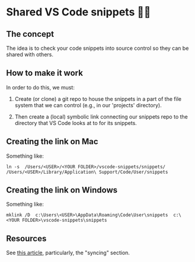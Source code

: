 # Shared VS Code snippets 🫱🏼

## The concept

The idea is to check your code snippets into source control so they can be shared with others.

## How to make it work

In order to do this, we must:

1. Create (or clone) a git repo to house the snippets in a part of the file system that we can control (e.g., in our 'projects' directory).

2. Then create a (local) symbolic link connecting our snippets repo to the directory that VS Code looks at to for its snippets.


## Creating the link on Mac

Something like:

```
ln -s  /Users/<USER>/<YOUR FOLDER>/vscode-snippets/snippets/   /Users/<USER>/Library/Application\ Support/Code/User/snippets
```


## Creating the link on Windows

Something like:

```
mklink /D  c:\Users\<USER>\AppData\Roaming\Code\User\snippets  c:\<YOUR FOLDER>\vscode-snippets\snippets
```

## Resources

See [this article](https://betterprogramming.pub/creating-and-syncing-personal-snippets-in-vs-code-d03a8d441019), particularly, the "syncing" section.
